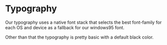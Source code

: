 # Typography

Our typography uses a native font stack that selects the best font-family for each OS and device as a fallback for our windows95 font.

Other than that the typography is pretty basic with a default black color.
